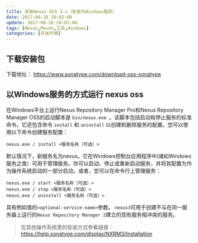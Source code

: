 ```yaml
---
title: 安装Nexus OSS 3.x（安装为Windows服务）
date: 2017-08-26 20:02:00
update: 2017-08-26 20:02:00
tags: [Nexus,Maven,工具,Windows]
categories: [开发环境]
---
```

## 下载安装包
下载地址：
https://www.sonatype.com/download-oss-sonatype

## 以Windows服务的方式运行 nexus oss

在Windows平台上运行Nexus Repository Manager Pro和Nexus Repository Manager OSS的启动脚本是 `bin/nexus.exe `。该脚本包括启动和停止服务的标准命令。它还包含命令 `install` 和 `uninstall` 以创建和删除服务的配置。您可以使用以下命令创建服务配置：

```shell
nexus.exe / install <服务名称（可选）>
```

默认情况下，新服务名为nexus。它在Windows控制台应用程序中(诸如Windows服务之类）可用于管理服务。你可以启动、停止或重新启动服务，并将其配置为作为操作系统启动的一部分启动。或者，您可以在命令行上管理服务：

```shell
nexus.exe / start <服务名称（可选）>
nexus.exe / stop <服务名称（可选）>
nexus.exe / uninstall <服务名称（可选）>
```
具有例如值的`<optional-service-name>`参数。 `nexus3`可用于创建不与在同一服务器上运行的`Nexus Repository Manager 2`建立的现有服务相冲突的服务。

> 在其他操作系统里的安装方式参看链接：https://help.sonatype.com/display/NXRM3/Installation
